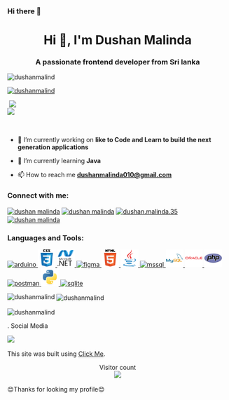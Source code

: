 ### Hi there 👋

<h1 align="center">Hi 👋, I'm Dushan Malinda</h1>
<h3 align="center">A passionate frontend developer from Sri lanka</h3>

<p align="left"> <img src="https://komarev.com/ghpvc/?username=dushanmalind&label=Profile%20views&color=0e75b6&style=flat" alt="dushanmalind" /> </p>

<p align="left"> <a href="https://github.com/ryo-ma/github-profile-trophy"><img src="https://github-profile-trophy.vercel.app/?username=dushanmalind" alt="dushanmalind" /></a> </p>

<img align="right" width="500" src="https://media1.giphy.com/media/13HgwGsXF0aiGY/giphy.gif" />

<br>
<img src="https://readme-typing-svg.herokuapp.com/?color=016EEA&height=18&width=300&vCenter=true&lines=Timon+Christiansen;Full+stack+Web/App+dev;Open+source+magician" />

<p align="left"> <a href="https://twitter.com/" target="blank"><img src="https://img.shields.io/twitter/follow/?logo=twitter&style=for-the-badge" alt="" /></a> </p>

- 🔭 I’m currently working on **like to Code and Learn to build the next generation applications**

- 🌱 I’m currently learning **Java**

- 📫 How to reach me **dushanmalinda010@gmail.com**

<h3 align="left">Connect with me:</h3>
<p align="left">
<a href="https://linkedin.com/in/dushan malinda" target="blank"><img align="center" src="https://raw.githubusercontent.com/rahuldkjain/github-profile-readme-generator/master/src/images/icons/Social/linked-in-alt.svg" alt="dushan malinda" height="30" width="40" /></a>
<a href="https://fb.com/dushan malinda" target="blank"><img align="center" src="https://raw.githubusercontent.com/rahuldkjain/github-profile-readme-generator/master/src/images/icons/Social/facebook.svg" alt="dushan malinda" height="30" width="40" /></a>
<a href="https://instagram.com/dushan.malinda.35" target="blank"><img align="center" src="https://raw.githubusercontent.com/rahuldkjain/github-profile-readme-generator/master/src/images/icons/Social/instagram.svg" alt="dushan.malinda.35" height="30" width="40" /></a>
<a href="https://www.hackerrank.com/dushan malinda" target="blank"><img align="center" src="https://raw.githubusercontent.com/rahuldkjain/github-profile-readme-generator/master/src/images/icons/Social/hackerrank.svg" alt="dushan malinda" height="30" width="40" /></a>
</p>

<h3 align="left">Languages and Tools:</h3>
<p align="left"> <a href="https://www.arduino.cc/" target="_blank" rel="noreferrer"> <img src="https://cdn.worldvectorlogo.com/logos/arduino-1.svg" alt="arduino" width="40" height="40"/> </a> <a href="https://www.w3schools.com/css/" target="_blank" rel="noreferrer"> <img src="https://raw.githubusercontent.com/devicons/devicon/master/icons/css3/css3-original-wordmark.svg" alt="css3" width="40" height="40"/> </a> <a href="https://dotnet.microsoft.com/" target="_blank" rel="noreferrer"> <img src="https://raw.githubusercontent.com/devicons/devicon/master/icons/dot-net/dot-net-original-wordmark.svg" alt="dotnet" width="40" height="40"/> </a> <a href="https://www.figma.com/" target="_blank" rel="noreferrer"> <img src="https://www.vectorlogo.zone/logos/figma/figma-icon.svg" alt="figma" width="40" height="40"/> </a> <a href="https://www.w3.org/html/" target="_blank" rel="noreferrer"> <img src="https://raw.githubusercontent.com/devicons/devicon/master/icons/html5/html5-original-wordmark.svg" alt="html5" width="40" height="40"/> </a> <a href="https://www.java.com" target="_blank" rel="noreferrer"> <img src="https://raw.githubusercontent.com/devicons/devicon/master/icons/java/java-original.svg" alt="java" width="40" height="40"/> </a> <a href="https://www.microsoft.com/en-us/sql-server" target="_blank" rel="noreferrer"> <img src="https://www.svgrepo.com/show/303229/microsoft-sql-server-logo.svg" alt="mssql" width="40" height="40"/> </a> <a href="https://www.mysql.com/" target="_blank" rel="noreferrer"> <img src="https://raw.githubusercontent.com/devicons/devicon/master/icons/mysql/mysql-original-wordmark.svg" alt="mysql" width="40" height="40"/> </a> <a href="https://www.oracle.com/" target="_blank" rel="noreferrer"> <img src="https://raw.githubusercontent.com/devicons/devicon/master/icons/oracle/oracle-original.svg" alt="oracle" width="40" height="40"/> </a> <a href="https://www.php.net" target="_blank" rel="noreferrer"> <img src="https://raw.githubusercontent.com/devicons/devicon/master/icons/php/php-original.svg" alt="php" width="40" height="40"/> </a> <a href="https://postman.com" target="_blank" rel="noreferrer"> <img src="https://www.vectorlogo.zone/logos/getpostman/getpostman-icon.svg" alt="postman" width="40" height="40"/> </a> <a href="https://www.python.org" target="_blank" rel="noreferrer"> <img src="https://raw.githubusercontent.com/devicons/devicon/master/icons/python/python-original.svg" alt="python" width="40" height="40"/> </a> <a href="https://www.sqlite.org/" target="_blank" rel="noreferrer"> <img src="https://www.vectorlogo.zone/logos/sqlite/sqlite-icon.svg" alt="sqlite" width="40" height="40"/> </a> </p>

<p><img align="left" src="https://github-readme-stats.vercel.app/api/top-langs?username=dushanmalind&show_icons=true&locale=en&layout=compact" alt="dushanmalind" /></p>

<p>&nbsp;<img align="center" src="https://github-readme-stats.vercel.app/api?username=dushanmalind&show_icons=true&locale=en" alt="dushanmalind" /></p>

<p><img align="center" src="https://github-readme-streak-stats.herokuapp.com/?user=dushanmalind&" alt="dushanmalind" /></p>



.  Social Media

<p align="left">
  <a href="https://www.linkedin.com/in/dushan-malinda-7a0786264/">
    <img src="https://skillicons.dev/icons?i=linkedin" />
  </a>
</p>

This site was built using [Click Me](https://www.linkedin.com/in/dushan-malinda-7a0786264/).


<p align="center"> 
  Visitor count<br>
  <img src="https://profile-counter.glitch.me//count.svg" />
</p>

😊Thanks for looking my profile😊

<!--
**DushanMalind/DushanMalind** is a ✨ _special_ ✨ repository because its `README.md` (this file) appears on your GitHub profile.

Here are some ideas to get you started:

- 🔭 I’m currently working on ...
- 🌱 I’m currently learning ...
- 👯 I’m looking to collaborate on ...
- 🤔 I’m looking for help with ...
- 💬 Ask me about ...
- 📫 How to reach me: ...
- 😄 Pronouns: ...
- ⚡ Fun fact: ...
-->

